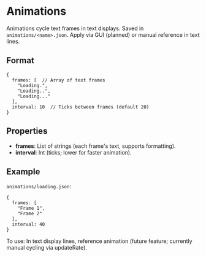 # Animations

Animations cycle text frames in text displays. Saved in `animations/<name>.json`. Apply via GUI (planned) or manual reference in text lines.

## Format

```json5
{
  frames: [  // Array of text frames
    "Loading.",
    "Loading..",
    "Loading..."
  ],
  interval: 10  // Ticks between frames (default 20)
}
```

## Properties

* **frames**: List of strings (each frame's text, supports formatting).
* **interval**: Int (ticks; lower for faster animation).

## Example

`animations/loading.json`:

```json5
{
  frames: [
    "Frame 1",
    "Frame 2"
  ],
  interval: 40
}
```

To use: In text display lines, reference animation (future feature; currently manual cycling via updateRate).
